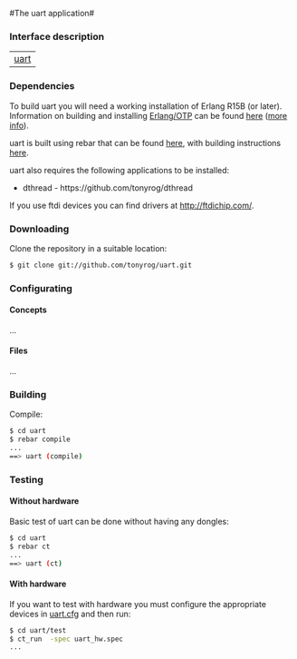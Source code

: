 

#The uart application#



### Interface description ###


<table width="100%" border="0" summary="list of modules">
<tr><td><a href="http://github.com/tonyrog/uart/blob/master/doc/uart.md" class="module">uart</a></td></tr></table>

### Dependencies ###

To build uart you will need a working installation of Erlang R15B (or
later).<br/>
Information on building and installing [Erlang/OTP](http://www.erlang.org)
can be found [here](https://github.com/erlang/otp/wiki/Installation)
([more info](https://github.com/erlang/otp/blob/master/INSTALL.md)).

uart is built using rebar that can be found [here](https://github.com/basho/rebar), with building instructions [here](https://github.com/basho/rebar/wiki/Building-rebar).

uart also requires the following applications to be installed:
<ul>
<li>dthread - https://github.com/tonyrog/dthread</li>
</ul>

If you use ftdi devices you can find drivers at http://ftdichip.com/.

### Downloading

Clone the repository in a suitable location:

```sh
$ git clone git://github.com/tonyrog/uart.git
```
### Configurating
#### Concepts

...

#### Files

...

### Building

Compile:

```sh
$ cd uart
$ rebar compile
...
==> uart (compile)
```

### Testing

#### Without hardware 

Basic test of uart can be done without having any dongles:

```sh
$ cd uart
$ rebar ct
...
==> uart (ct)
```
#### With hardware 

If you want to test with hardware you must configure the appropriate devices in [uart.cfg](http://github.com/tonyrog/uart/blob/master/test/uart.cfg) and then run:
```sh
$ cd uart/test
$ ct_run  -spec uart_hw.spec
...

```



